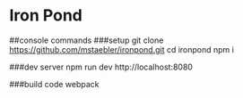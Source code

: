 # Iron Pond

##console commands
###setup
    git clone https://github.com/mstaebler/ironpond.git
    cd ironpond
    npm i

###dev server
    npm run dev
    http://localhost:8080

###build code
    webpack
